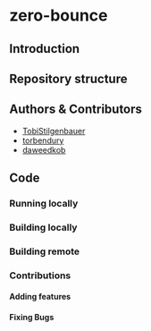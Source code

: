 # zero-bounce

## Introduction

## Repository structure

## Authors & Contributors

- [TobiStilgenbauer](https://github.com/TobiStilgenbauer)
- [torbendury](https://github.com/torbendury)
- [daweedkob](https://github.com/daweedkob)

## Code

### Running locally

### Building locally

### Building remote

### Contributions

#### Adding features

#### Fixing Bugs
